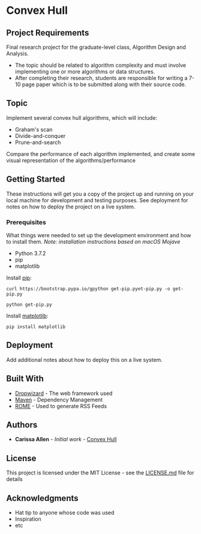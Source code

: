 # Convex Hull

## Project Requirements
Final research project for the graduate-level class, Algorithm Design and Analysis. 
* The topic should be related to algorithm complexity and must involve implementing one or more algorithms or data structures.
* After completing their research, students are responsible for writing a 7-10 page paper which is to be submitted along with their source code.

## Topic
Implement several convex hull algorithms, which will include:
* Graham's scan
* Divide-and-conquer
* Prune-and-search

Compare the performance of each algorithm implemented, and create some visual representation of the algorithms/performance 

## Getting Started

These instructions will get you a copy of the project up and running on your local machine for development and testing purposes. See deployment for notes on how to deploy the project on a live system.

### Prerequisites

What things were needed to set up the development environment and how to install them.
_Note: installation instructions based on macOS Mojave_

* Python 3.7.2
* pip 
* matplotlib

Install [pip](https://pip.pypa.io/en/stable/installing/):
```
curl https://bootstrap.pypa.io/gpython get-pip.pyet-pip.py -o get-pip.py
```
```
python get-pip.py
```

Install [matplotlib](https://matplotlib.org/api/pyplot_api.html#module-matplotlib.pyplot):
```
pip install matplotlib
``` 

## Deployment

Add additional notes about how to deploy this on a live system.

## Built With

* [Dropwizard](http://www.dropwizard.io/1.0.2/docs/) - The web framework used
* [Maven](https://maven.apache.org/) - Dependency Management
* [ROME](https://rometools.github.io/rome/) - Used to generate RSS Feeds

## Authors

* **Carissa Allen** - *Initial work* - [Convex Hull](https://github.com/carissaallen/convex-hull)

## License

This project is licensed under the MIT License - see the [LICENSE.md](LICENSE.md) file for details

## Acknowledgments

* Hat tip to anyone whose code was used
* Inspiration
* etc
